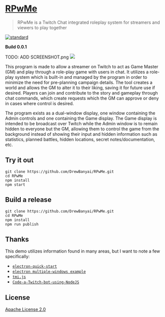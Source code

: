 # [RPwMe](https://github.com/DrewBanyai/RPwMe) 
> RPwMe is a Twitch Chat integrated roleplay system for streamers and viewers to play together

[standard-image]: https://img.shields.io/badge/code%20style-standard-brightgreen.svg?style=flat-square
[standard-url]: http://standardjs.com/
[![standard][standard-image]][standard-url]

**Build 0.0.1**

TODO: ADD SCREENSHOT.png
![](screenshot.png)

This program is made to allow a streamer on Twitch to act as Game Master (GM) and play through a role-play game with users in chat. It utilizes a role-play system which is built-in and managed by the program in order to minimize the need for pre-planning campaign details. The tool creates a world and allows the GM to alter it to their liking, saving it for future use if desired. Players can join and contribute to the story and gameplay through chat commands, which create requests which the GM can approve or deny in cases where control is desired.

The program exists as a dual-window display, one window containing the Admin controls and one containing the Game display. The Game display is intended to be broadcast over Twitch while the Admin window is to remain hidden to everyone but the GM, allowing them to control the game from the background instead of showing their input and hidden information such as statistics, planned battles, hidden locations, secret notes/documentation, etc.

## Try it out

```
git clone https://github.com/DrewBanyai/RPwMe.git
cd RPwMe
npm install
npm start
```

## Build a release

```
git clone https://github.com/DrewBanyai/RPwMe.git
cd RPwMe
npm install
npm run publish
```

## Thanks

This demo utilizes information found in many areas, but I want to note a few specifically:
* [`electron-quick-start`](https://github.com/atom/electron-quick-start)
* [`electron multiple-windows example`](https://github.com/akabekobeko/examples-electron/tree/master/multiple-windows)
* [`tmi.js`](https://https://tmijs.com/)
* [`Code-a-Twitch-bot-using-NodeJS`](https://github.com/The-Assembly/Code-a-Twitch-bot-using-NodeJS)

## License

[Apache License 2.0](LICENSE.md)